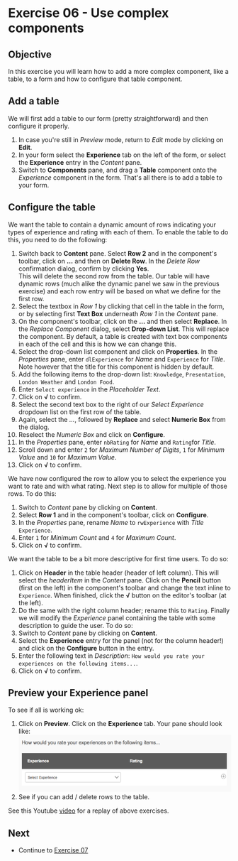# Exercise 06 - Use complex components

## Objective
In this exercise you will learn how to add a more complex component, like a table, to a form and how to configure that table component.

## Add a table
We will first add a table to our form (pretty straightforward) and then configure it properly.
1. In case you're still in *Preview* mode, return to *Edit* mode by clicking on **Edit**.
1. In your form select the **Experience** tab on the left of the form, or select the **Experience** entry in the *Content* pane.
2. Switch to **Components** pane, and drag a **Table** component onto the *Experience* component in the form.
That's all there is to add a table to your form.

## Configure the table
We want the table to contain a dynamic amount of rows indicating your types of experience and rating with each of them. To enable the table to do this, you need to do the following:
1. Switch back to **Content** pane. Select **Row 2** and in the component's toolbar, click on **...** and then on **Delete Row**. In the *Delete Row* confirmation dialog, confirm by clicking **Yes**.\
This will delete the second row from the table. Our table will have dynamic rows (much alike the dynamic panel we saw in the previous exercise) and each row entry will be based on what we define for the first row.
2. Select the textbox in *Row 1* by clicking that cell in the table in the form, or by selecting first **Text Box** underneath *Row 1* in the *Content* pane.
3. On the component's toolbar, click on the **...** and then select **Replace**. In the *Replace Component* dialog, select **Drop-down List**. This will replace the component. By default, a table is created with text box components in each of the cell and this is how we can change this.
4. Select the drop-down list component and click on **Properties**. In the *Properties* pane, enter `dlExperience` for *Name* and `Experience` for *Title*. Note however that the title for this component is hidden by default.
5. Add the following items to the drop-down list: `Knowledge`, `Presentation`, `London Weather` and `London Food`. 
6. Enter `Select experience` in the *Placeholder Text*.
7. Click on **√** to confirm.
8. Select the second text box to the right of our *Select Experience* dropdown list on the first row of the table.
9. Again, select the *...*, followed by **Replace** and select **Numeric Box** from the dialog.
10. Reselect the *Numeric Box* and click on **Configure**.
11. In the *Properties* pane, enter `nbRating` for *Name* and `Rating`for *Title*. 
12. Scroll down and enter `2` for *Maximum Number of Digits*, `1` for *Minimum Value* and `10` for *Maximum Value*.
13. Click on **√** to confirm.

We have now configured the row to allow you to select the experience you want to rate and with what rating. Next step is to allow for multiple of those rows. To do this:
1. Switch to *Content* pane by clicking on **Content**.
2. Select **Row 1** and in the component's toolbar, click on **Configure**.
3. In the *Properties* pane, rename *Name* to `rwExperience` with *Title* `Experience`.
4. Enter `1` for *Minimum Count* and `4` for *Maximum Count*.
5. Click on **√** to confirm.

We want the table to be a bit more descriptive for first time users. To do so:
1. Click on **Header** in the table header (header of left column). This will select the *headerItem* in the *Content* pane. Click on the **Pencil** button (first on the left) in the component's toolbar and change the text inline to `Experience`. When finished, click the **√** button on the editor's toolbar (at the left).
2. Do the same with the right column header; rename this to `Rating`.
Finally we will modify the *Experience* panel containing the table with some description to guide the user. To do so:
3. Switch to *Content* pane by clicking on **Content**.
4. Select the **Experience** entry for the panel (not for the column header!) and click on the **Configure** button in the entry.
5. Enter the following text in *Description*: `How would you rate your experiences on the following items...`.
6. Click on **√** to confirm.

## Preview your Experience panel
To see if all is working ok:
1. Click on **Preview**. Click on the **Experience** tab. Your pane should look like:\
![Experience tab](../images/experience.png)
2. See if you can add / delete rows to the table.

See this Youtube [video](https://youtu.be/xoCM7cKuZCU) for a replay of above exercises.


## Next
* Continue to [Exercise 07](../exercise07/)
